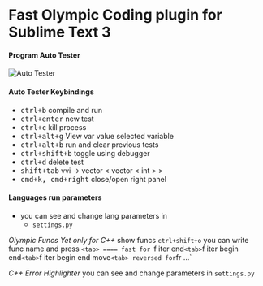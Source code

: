 Fast Olympic Coding plugin for Sublime Text 3
================
#### Program Auto Tester
 ![Auto Tester](https://github.com/Jatana/FastOlympicCoding/blob/master/ScreenShots/AutoTester.png)

#### Auto Tester Keybindings
 * <kbd>ctrl+b</kbd> compile and run
 * <kbd>ctrl+enter</kbd> new test
 * <kbd>ctrl+c</kbd> kill process
 * <kbd>ctrl+alt+g</kbd> View var value selected variable
 * <kbd>ctrl+alt+b</kbd> run and clear previous tests
 * <kbd>ctrl+shift+b</kbd> toggle using debugger
 * <kbd>ctrl+d</kbd> delete test
 * <kbd>shift+tab</kbd> vvi -> vector < vector < int > >
 * <kbd>cmd+k, cmd+right</kbd> close/open right panel

#### Languages run parameters
 * you can see and change lang parameters in
   * `settings.py`


*Olympic Funcs*
  *Yet only for C++*
	show funcs
	  `ctrl+shift+o`
	you can write func name
	  and press `<tab>
	====
	fast for
	  `f iter end` <tab>
	  `f iter begin end` <tab>
	  `f iter begin end move` <tab>
	reversed for
	  `fr ...` <tab>


*C++ Error Highlighter*
	you can see and change parameters in 
		`settings.py`
